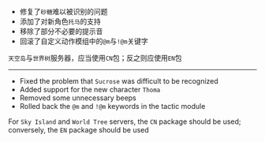 <!-- **重要：此版本存在破坏性更改，请重置配置文件** -->

- 修复了`砂糖`难以被识别的问题
- 添加了对新角色`托马`的支持
- 移除了部分不必要的提示音
- 回滚了自定义动作模组中的`@m`与`!@m`关键字

`天空岛`与`世界树`服务器，应当使用`CN`包；反之则应使用`EN`包

---

<!-- **Important: You need to reset your configuration file, a breaking change has been made in this version** -->

- Fixed the problem that `Sucrose` was difficult to be recognized
- Added support for the new character `Thoma`
- Removed some unnecessary beeps
- Rolled back the `@m` and `!@m` keywords in the tactic module

For `Sky Island` and `World Tree` servers, the `CN` package should be used; conversely, the `EN` package should be used